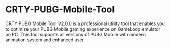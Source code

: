 # CRTY-PUBG-Mobile-Tool
CRTY PUBG Mobile Tool V2.0.0 is a professional utility tool that enables you to optimize your PUBG Mobile gaming experience on GameLoop emulator on PC. This tool supports all versions of PUBG Mobile with modern animation system and enhanced user 
